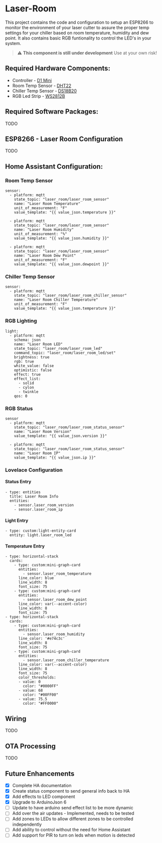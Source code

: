 # Laser-Room
This project contains the code and configuration to setup an ESP8266 to monitor the environment of your laser cutter to assure the proper temp settings for your chiller based on room temperature, humidity and dew point. It also contains basic RGB funtionality to control the LED's in your system.

> :warning: **This component is still under development** Use at your own risk!

## Required Hardware Components:
* Controller - [D1 Mini](https://www.amazon.com/gp/product/B07KW54YSK/ref=ppx_yo_dt_b_search_asin_title?ie=UTF8&psc=1)
* Room Temp Sensor - [DHT22](https://www.amazon.com/gp/product/B07WP4VZTH/ref=ppx_yo_dt_b_search_asin_title?ie=UTF8&psc=1)
* Chiller Temp Sensor - [DS18B20](https://www.amazon.com/gp/product/B087JQ6MCP/ref=ppx_yo_dt_b_search_asin_title?ie=UTF8&psc=1)
* RGB Led Strip - [WS2812B](https://www.amazon.com/gp/product/B01CDTEID0/ref=ppx_yo_dt_b_search_asin_title?ie=UTF8&psc=1)

## Required Software Packages:
TODO

## ESP8266 - Laser Room Configuration
TODO

## Home Assistant Configuration:

### Room Temp Sensor
```
sensor:
  - platform: mqtt
    state_topic: "laser_room/laser_room_sensor"
    name: "Laser Room Temperature"
    unit_of_measurement: "F"
    value_template: "{{ value_json.temperature }}"

  - platform: mqtt
    state_topic: "laser_room/laser_room_sensor"
    name: "Laser Room Humidity"
    unit_of_measurement: "%"
    value_template: "{{ value_json.humidity }}"

  - platform: mqtt
    state_topic: "laser_room/laser_room_sensor"
    name: "Laser Room Dew Point"
    unit_of_measurement: "F"
    value_template: "{{ value_json.dewpoint }}"
```

### Chiller Temp Sensor
```
sensor:
  - platform: mqtt
    state_topic: "laser_room/laser_room_chiller_sensor"
    name: "Laser Room Chiller Temperature"
    unit_of_measurement: "F"
    value_template: "{{ value_json.temperature }}"
```

### RGB Lighting
```
light:  
  - platform: mqtt  
    schema: json  
    name: "Laser Room LED"  
    state_topic: "laser_room/laser_room_led"  
    command_topic: "laser_room/laser_room_led/set"  
    brightness: true  
    rgb: true  
    white_value: false
    optimistic: false  
    effect: true
    effect_list:
      - solid
      - cylon
      - twinkle
    qos: 0  
```

### RGB Status
```
sensor
  - platform: mqtt
    state_topic: "laser_room/laser_room_status_sensor"
    name: "Laser Room Version"
    value_template: "{{ value_json.version }}"

  - platform: mqtt
    state_topic: "laser_room/laser_room_status_sensor"
    name: "Laser Room IP"
    value_template: "{{ value_json.ip }}"
```

### Lovelace Configuration

#### Status Entry
```
- type: entities
  title: Laser Room Info
  entities:          
    - sensor.laser_room_version
    - sensor.laser_room_ip
```

#### Light Entry
```
- type: custom:light-entity-card
  entity: light.laser_room_led
```

#### Temperature Entry
```
- type: horizontal-stack
  cards:
    - type: custom:mini-graph-card
      entities:
        - sensor.laser_room_temperature
      line_color: blue
      line_width: 8
      font_size: 75
    - type: custom:mini-graph-card
      entities:
        - sensor.laser_room_dew_point
      line_color: var(--accent-color)
      line_width: 8
      font_size: 75
- type: horizontal-stack
  cards:
    - type: custom:mini-graph-card
      entities:
        - sensor.laser_room_humidity
      line_color: '#e74c3c'
      line_width: 8
      font_size: 75
    - type: custom:mini-graph-card
      entities:
        - sensor.laser_room_chiller_temperature
      line_color: var(--accent-color)
      line_width: 8
      font_size: 75
      color_thresholds:                
      - value: 0
        color: "#0000FF"
      - value: 68
        color: "#00FF00"
      - value: 75.5
        color: "#FF0000"
```


## Wiring
TODO

## OTA Processing
TODO

## Future Enhancements
- [X] Complete HA documentation
- [X] Create status component to send general info back to HA
- [X] Add effects to LED component
- [X] Upgrade to ArduinoJson 6
- [ ] Update to have arduino send effect list to be more dynamic
- [ ] Add over the air updates - Implemented, needs to be tested
- [ ] Add zones to LEDs to allow different zones to be controlled independently
- [ ] Add ability to control without the need for Home Assistant
- [ ] Add support for PIR to turn on leds when motion is detected

